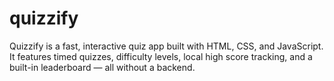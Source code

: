 # quizzify
Quizzify is a fast, interactive quiz app built with HTML, CSS, and JavaScript. It features timed quizzes, difficulty levels, local high score tracking, and a built-in leaderboard — all without a backend.
